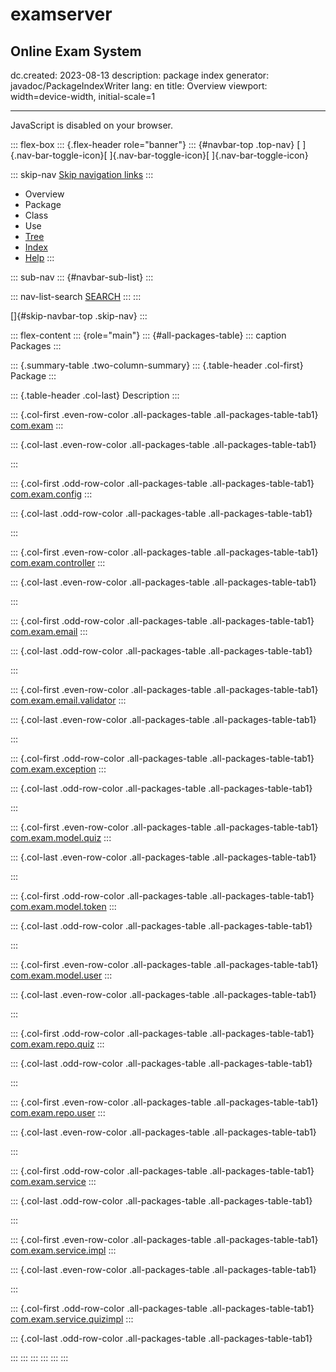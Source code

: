 # examserver

## Online Exam System

dc.created: 2023-08-13
description: package index
generator: javadoc/PackageIndexWriter
lang: en
title: Overview
viewport: width=device-width, initial-scale=1

---

<div>

JavaScript is disabled on your browser.

</div>

::: flex-box
::: {.flex-header role="banner"}
::: {#navbar-top .top-nav}
[ ]{.nav-bar-toggle-icon}[ ]{.nav-bar-toggle-icon}[ ]{.nav-bar-toggle-icon}

::: skip-nav
[Skip navigation links](#skip-navbar-top "Skip navigation links")
:::

- Overview
- Package
- Class
- Use
- [Tree](overview-tree.html)
- [Index](index-files/index-1.html)
- [Help](help-doc.html#overview)
  :::

::: sub-nav
::: {#navbar-sub-list}
:::

::: nav-list-search
[SEARCH](search.html)
:::
:::

[]{#skip-navbar-top .skip-nav}
:::

::: flex-content
::: {role="main"}
::: {#all-packages-table}
::: caption
Packages
:::

::: {.summary-table .two-column-summary}
::: {.table-header .col-first}
Package
:::

::: {.table-header .col-last}
Description
:::

::: {.col-first .even-row-color .all-packages-table .all-packages-table-tab1}
[com.exam](com/exam/package-summary.html)
:::

::: {.col-last .even-row-color .all-packages-table .all-packages-table-tab1}

:::

::: {.col-first .odd-row-color .all-packages-table .all-packages-table-tab1}
[com.exam.config](com/exam/config/package-summary.html)
:::

::: {.col-last .odd-row-color .all-packages-table .all-packages-table-tab1}

:::

::: {.col-first .even-row-color .all-packages-table .all-packages-table-tab1}
[com.exam.controller](com/exam/controller/package-summary.html)
:::

::: {.col-last .even-row-color .all-packages-table .all-packages-table-tab1}

:::

::: {.col-first .odd-row-color .all-packages-table .all-packages-table-tab1}
[com.exam.email](com/exam/email/package-summary.html)
:::

::: {.col-last .odd-row-color .all-packages-table .all-packages-table-tab1}

:::

::: {.col-first .even-row-color .all-packages-table .all-packages-table-tab1}
[com.exam.email.validator](com/exam/email/validator/package-summary.html)
:::

::: {.col-last .even-row-color .all-packages-table .all-packages-table-tab1}

:::

::: {.col-first .odd-row-color .all-packages-table .all-packages-table-tab1}
[com.exam.exception](com/exam/exception/package-summary.html)
:::

::: {.col-last .odd-row-color .all-packages-table .all-packages-table-tab1}

:::

::: {.col-first .even-row-color .all-packages-table .all-packages-table-tab1}
[com.exam.model.quiz](com/exam/model/quiz/package-summary.html)
:::

::: {.col-last .even-row-color .all-packages-table .all-packages-table-tab1}

:::

::: {.col-first .odd-row-color .all-packages-table .all-packages-table-tab1}
[com.exam.model.token](com/exam/model/token/package-summary.html)
:::

::: {.col-last .odd-row-color .all-packages-table .all-packages-table-tab1}

:::

::: {.col-first .even-row-color .all-packages-table .all-packages-table-tab1}
[com.exam.model.user](com/exam/model/user/package-summary.html)
:::

::: {.col-last .even-row-color .all-packages-table .all-packages-table-tab1}

:::

::: {.col-first .odd-row-color .all-packages-table .all-packages-table-tab1}
[com.exam.repo.quiz](com/exam/repo/quiz/package-summary.html)
:::

::: {.col-last .odd-row-color .all-packages-table .all-packages-table-tab1}

:::

::: {.col-first .even-row-color .all-packages-table .all-packages-table-tab1}
[com.exam.repo.user](com/exam/repo/user/package-summary.html)
:::

::: {.col-last .even-row-color .all-packages-table .all-packages-table-tab1}

:::

::: {.col-first .odd-row-color .all-packages-table .all-packages-table-tab1}
[com.exam.service](com/exam/service/package-summary.html)
:::

::: {.col-last .odd-row-color .all-packages-table .all-packages-table-tab1}

:::

::: {.col-first .even-row-color .all-packages-table .all-packages-table-tab1}
[com.exam.service.impl](com/exam/service/impl/package-summary.html)
:::

::: {.col-last .even-row-color .all-packages-table .all-packages-table-tab1}

:::

::: {.col-first .odd-row-color .all-packages-table .all-packages-table-tab1}
[com.exam.service.quizimpl](com/exam/service/quizimpl/package-summary.html)
:::

::: {.col-last .odd-row-color .all-packages-table .all-packages-table-tab1}

:::
:::
:::
:::
:::
:::
